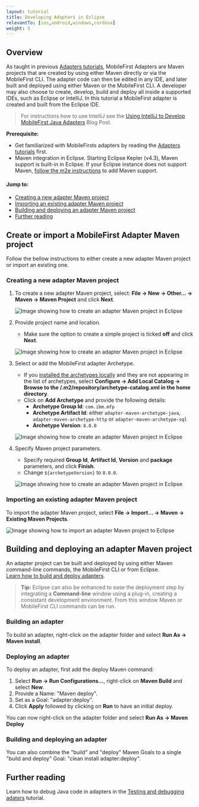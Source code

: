 ```yaml
---
layout: tutorial
title: Developing Adapters in Eclipse
relevantTo: [ios,android,windows,cordova]
weight: 5
---
```

## Overview
As taught in previous [Adapters tutorials](../), MobileFirst Adapters are Maven projects that are created by using either Maven directly or via the MobileFirst CLI. The adapter code can then be edited in any IDE, and later built and deployed using either Maven or the MobileFirst CLI. A developer may also choose to create, develop, build and deploy all inside a supported IDEs, such as Eclipse or IntelliJ. In this tutorial a MobileFirst adapter is created and built from the Eclipse IDE.

> For instructions how to use IntelliJ see the [Using IntelliJ to Develop MobileFirst Java Adapters]({{site.baseurl}}/blog/2016/03/31/using-intellij-to-develop-adapters) Blog Post.

**Prerequisite:**

* Get familiarized with MobileFirsts adapters by reading the [Adapters tutorials](../) first.
* Maven integration in Eclipse. Starting Eclipse Kepler (v4.3), Maven support is built-in in Eclipse. If your Eclipse instance does not support Maven, [follow the m2e instructions](http://www.eclipse.org/m2e/) to add Maven support.

#### Jump to:

* [Creating a new adapter Maven project](#creating-a-new-adapter-maven-project)
* [Importing an existing adapter Maven project](#importing-an-existing-adapter-maven-project)
* [Building and deploying an adapter Maven project](#building-and-deploying-an-adapter-maven-project)
* [Further reading](#further-reading)

## Create or import a MobileFirst Adapter Maven project
Follow the bellow instructions to either create a new adapter Maven project or import an existing one.

### Creating a new adapter Maven project

1. To create a new adapter Maven project, select: **File → New → Other... → Maven → Maven Project** and click **Next**.

    ![Image showing how to create an adapter Maven project in Eclipse](new-maven-project.png)

2. Provide project name and location.  
    - Make sure the option to create a simple project is ticked **off** and click **Next**.

    ![Image showing how to create an adapter Maven project in Eclipse](select-project-name-and-location.png)

3. Select or add the MobileFirst adapter Archetype.
    - If you [installed the archetypes locally](../creating-adapters/#install-maven) and they are not appearing in the list of archetypes, select **Configure → Add Local Catalog → Browse to the /.m2/repository/archetype-catalog.xml in the home directory**.
    - Click on **Add Archetype** and provide the following details:
        - **Archetype Group Id**: `com.ibm.mfp`
        - **Archetype Artifact Id**: either `adapter-maven-archetype-java`, `adapter-maven-archetype-http` or `adapter-maven-archetype-sql`
        - **Archetype Version**: `8.0.0`

    ![Image showing how to create an adapter Maven project in Eclipse](create-an-archetype.png)

4. Specify Maven project parameters.  
    - Specify required **Group Id**, **Artifact Id**, **Version** and **package** parameters, and click **Finish**.
    - Change <code>${archetypeVersion}</code> to <code>8.0.0</code>.

    ![Image showing how to create an adapter Maven project in Eclipse](project-parameters.png)

### Importing an existing adapter Maven project
To import the adapter Maven project, select **File → Import... → Maven → Existing Maven Projects**.

![Image showing how to import an adapter Maven project to Eclipse](import-adapter-maven-project.png)

## Building and deploying an adapter Maven project
An adapter project can be built and deployed by using either Maven command-line commands, the MobileFirst CLI or from Eclipse.  
[Learn how to build and deploy adapters](../creating-adapters/#build-and-deploy-adapters).

> <span class="glyphicon glyphicon-info-sign" aria-hidden="true"></span> **Tip:** Eclipse can also be enhanced to ease the deployment step by integrating a **Command-line** window using a plug-in, creating a consistant development environment. From this window Maven or MobileFirst CLI commands can be run.

### Building an adapter
To build an adapter, right-click on the adapter folder and select **Run As → Maven install**.  

### Deploying an adapter
To deploy an adapter, first add the deploy Maven command:

1. Select **Run → Run Configurations...**, right-click on **Maven Build** and select **New**.
2. Provide a Name: "Maven deploy".
2. Set as a Goal: "adapter:deploy".
3. Click **Apply** followed by clicking on **Run** to have an initial deploy.

You can now right-click on the adapter folder and select **Run As → Maven Deploy**

### Building and deploying an adapter
You can also combine the "build" and  "deploy" Maven Goals to a single "build and deploy" Goal: "clean install adapter:deploy".

## Further reading
Learn how to debug Java code in adapters in the [Testing and debugging adaters](../testing-and-debugging-adapters) tutorial.
